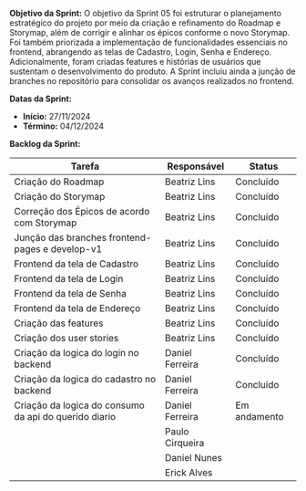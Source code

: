 
**Objetivo da Sprint:**
O objetivo da Sprint 05 foi estruturar o planejamento estratégico do projeto por meio da criação e refinamento do Roadmap e Storymap, além de corrigir e alinhar os épicos conforme o novo Storymap. Foi também priorizada a implementação de funcionalidades essenciais no frontend, abrangendo as telas de Cadastro, Login, Senha e Endereço. Adicionalmente, foram criadas features e histórias de usuários que sustentam o desenvolvimento do produto. A Sprint incluiu ainda a junção de branches no repositório para consolidar os avanços realizados no frontend.

**Datas da Sprint:**

- **Início:** 27/11/2024
- **Término:** 04/12/2024

**Backlog da Sprint:**

| Tarefa | Responsável | Status |
|--------|-------------|-----------------------|
| Criação do Roadmap | Beatriz Lins | Concluído |
| Criação do Storymap | Beatriz Lins | Concluído |
| Correção dos Épicos de acordo com Storymap | Beatriz Lins | Concluído |
| Junção das branches frontend-pages e develop-v1 | Beatriz Lins | Concluído |
| Frontend da tela de Cadastro | Beatriz Lins | Concluído |
| Frontend da tela de Login | Beatriz Lins | Concluído |
| Frontend da tela de Senha | Beatriz Lins | Concluído |
| Frontend da tela de Endereço | Beatriz Lins | Concluído |
| Criação das features | Beatriz Lins | Concluído |
| Criação dos user stories | Beatriz Lins | Concluído |
| Criação da logica do login no backend | Daniel Ferreira | Concluído |
| Criação da logica do cadastro no backend | Daniel Ferreira | Concluído |
| Criação da logica do consumo da api do querido diario | Daniel Ferreira | Em andamento |
| | Paulo Cirqueira |  |
| | Daniel Nunes |  |
| | Erick Alves |  |



